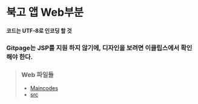 # 북고 앱 Web부분
#### **코드는 UTF-8로 인코딩 할 것**
### Gitpage는 JSP를 지원 하지 않기에, 디자인을 보려면 이클립스에서 확인해야 한다.



> ### Web 파일들
> * [Maincodes](https://github.com/lHealMel/Tomcat_Buk_web/tree/master/WebContent)
> * [src](https://github.com/lHealMel/Tomcat_Buk_web/tree/master/src)
